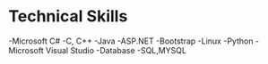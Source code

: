 # Technical Skills
-Microsoft C#
-C, C++
-Java
-ASP.NET
-Bootstrap
-Linux
-Python
-Microsoft Visual Studio
-Database -SQL,MYSQL
